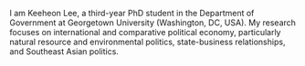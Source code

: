 I am Keeheon Lee, a third-year PhD student in the Department of Government at Georgetown University (Washington, DC, USA). My research focuses on international and comparative political economy, particularly natural resource and environmental politics, state-business relationships, and Southeast Asian politics.
